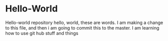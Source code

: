 # Hello-World
Hello-world repository
hello, world, these are words. I am making a change to this file, and then i am going to commit this to the master.  I am learning how to use git hub stuff and things
